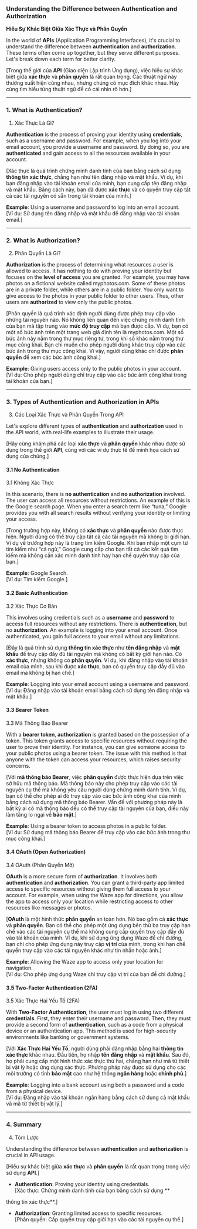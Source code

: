 ### Understanding the Difference between Authentication and Authorization  
**Hiểu Sự Khác Biệt Giữa Xác Thực và Phân Quyền**

In the world of **APIs** (Application Programming Interfaces), it's crucial to understand the difference between **authentication** and **authorization**. These terms often come up together, but they serve different purposes. Let's break down each term for better clarity.

[Trong thế giới của **API** (Giao diện Lập trình Ứng dụng), việc hiểu sự khác biệt giữa **xác thực** và **phân quyền** là rất quan trọng. Các thuật ngữ này thường xuất hiện cùng nhau, nhưng chúng có mục đích khác nhau. Hãy cùng tìm hiểu từng thuật ngữ để có cái nhìn rõ hơn.]

---

### 1. What is Authentication?  
1. Xác Thực Là Gì?

**Authentication** is the process of proving your identity using **credentials**, such as a username and password. For example, when you log into your email account, you provide a username and password. By doing so, you are **authenticated** and gain access to all the resources available in your account.

[Xác thực là quá trình chứng minh danh tính của bạn bằng cách sử dụng **thông tin xác thực**, chẳng hạn như tên đăng nhập và mật khẩu. Ví dụ, khi bạn đăng nhập vào tài khoản email của mình, bạn cung cấp tên đăng nhập và mật khẩu. Bằng cách này, bạn đã được **xác thực** và có quyền truy cập tất cả các tài nguyên có sẵn trong tài khoản của mình.]

**Example**: Using a username and password to log into an email account.  
[Ví dụ: Sử dụng tên đăng nhập và mật khẩu để đăng nhập vào tài khoản email.]

---

### 2. What is Authorization?  
2. Phân Quyền Là Gì?

**Authorization** is the process of determining what resources a user is allowed to access. It has nothing to do with proving your identity but focuses on the **level of access** you are granted. For example, you may have photos on a fictional website called myphotos.com. Some of these photos are in a private folder, while others are in a public folder. You only want to give access to the photos in your public folder to other users. Thus, other users are **authorized** to view only the public photos.

[Phân quyền là quá trình xác định người dùng được phép truy cập vào những tài nguyên nào. Nó không liên quan đến việc chứng minh danh tính của bạn mà tập trung vào **mức độ truy cập** mà bạn được cấp. Ví dụ, bạn có một số bức ảnh trên một trang web giả định tên là myphotos.com. Một số bức ảnh này nằm trong thư mục riêng tư, trong khi số khác nằm trong thư mục công khai. Bạn chỉ muốn cho phép người dùng khác truy cập vào các bức ảnh trong thư mục công khai. Vì vậy, người dùng khác chỉ được **phân quyền** để xem các bức ảnh công khai.]

**Example**: Giving users access only to the public photos in your account.  
[Ví dụ: Cho phép người dùng chỉ truy cập vào các bức ảnh công khai trong tài khoản của bạn.]

---

### 3. Types of Authentication and Authorization in APIs  
3. Các Loại Xác Thực và Phân Quyền Trong API

Let's explore different types of **authentication** and **authorization** used in the API world, with real-life examples to illustrate their usage.

[Hãy cùng khám phá các loại **xác thực** và **phân quyền** khác nhau được sử dụng trong thế giới **API**, cùng với các ví dụ thực tế để minh họa cách sử dụng của chúng.]

#### 3.1 No Authentication  
3.1 Không Xác Thực

In this scenario, there is **no authentication** and **no authorization** involved. The user can access all resources without restrictions. An example of this is the Google search page. When you enter a search term like “tuna,” Google provides you with all search results without verifying your identity or limiting your access.

[Trong trường hợp này, không có **xác thực** và **phân quyền** nào được thực hiện. Người dùng có thể truy cập tất cả các tài nguyên mà không bị giới hạn. Ví dụ về trường hợp này là trang tìm kiếm Google. Khi bạn nhập một cụm từ tìm kiếm như “cá ngừ,” Google cung cấp cho bạn tất cả các kết quả tìm kiếm mà không cần xác minh danh tính hay hạn chế quyền truy cập của bạn.]

**Example**: Google Search.  
[Ví dụ: Tìm kiếm Google.]

#### 3.2 Basic Authentication  
3.2 Xác Thực Cơ Bản

This involves using credentials such as a **username** and **password** to access full resources without any restrictions. There is **authentication**, but no **authorization**. An example is logging into your email account. Once authenticated, you gain full access to your email without any limitations.

[Đây là quá trình sử dụng **thông tin xác thực** như **tên đăng nhập** và **mật khẩu** để truy cập đầy đủ tài nguyên mà không có bất kỳ giới hạn nào. Có **xác thực**, nhưng không có **phân quyền**. Ví dụ, khi đăng nhập vào tài khoản email của mình, sau khi được **xác thực**, bạn có quyền truy cập đầy đủ vào email mà không bị hạn chế.]

**Example**: Logging into your email account using a username and password.  
[Ví dụ: Đăng nhập vào tài khoản email bằng cách sử dụng tên đăng nhập và mật khẩu.]

#### 3.3 Bearer Token  
3.3 Mã Thông Báo Bearer

With a **bearer token**, **authorization** is granted based on the possession of a token. This token grants access to specific resources without requiring the user to prove their identity. For instance, you can give someone access to your public photos using a bearer token. The issue with this method is that anyone with the token can access your resources, which raises security concerns.

[Với **mã thông báo Bearer**, việc **phân quyền** được thực hiện dựa trên việc sở hữu mã thông báo. Mã thông báo này cho phép truy cập vào các tài nguyên cụ thể mà không yêu cầu người dùng chứng minh danh tính. Ví dụ, bạn có thể cho phép ai đó truy cập vào các bức ảnh công khai của mình bằng cách sử dụng mã thông báo Bearer. Vấn đề với phương pháp này là bất kỳ ai có mã thông báo đều có thể truy cập tài nguyên của bạn, điều này làm tăng lo ngại về **bảo mật**.]

**Example**: Using a bearer token to access photos in a public folder.  
[Ví dụ: Sử dụng mã thông báo Bearer để truy cập vào các bức ảnh trong thư mục công khai.]

#### 3.4 OAuth (Open Authorization)  
3.4 OAuth (Phân Quyền Mở)

**OAuth** is a more secure form of **authorization**. It involves both **authentication** and **authorization**. You can grant a third-party app limited access to specific resources without giving them full access to your account. For example, when using the Waze app for directions, you allow the app to access only your location while restricting access to other resources like messages or photos.

[**OAuth** là một hình thức **phân quyền** an toàn hơn. Nó bao gồm cả **xác thực** và **phân quyền**. Bạn có thể cho phép một ứng dụng bên thứ ba truy cập hạn chế vào các tài nguyên cụ thể mà không cung cấp quyền truy cập đầy đủ vào tài khoản của mình. Ví dụ, khi sử dụng ứng dụng Waze để chỉ đường, bạn chỉ cho phép ứng dụng này truy cập **vị trí** của mình, trong khi hạn chế quyền truy cập vào các tài nguyên khác như tin nhắn hoặc ảnh.]

**Example**: Allowing the Waze app to access only your location for navigation.  
[Ví dụ: Cho phép ứng dụng Waze chỉ truy cập vị trí của bạn để chỉ đường.]

#### 3.5 Two-Factor Authentication (2FA)  
3.5 Xác Thực Hai Yếu Tố (2FA)

With **Two-Factor Authentication**, the user must log in using two different **credentials**. First, they enter their username and password. Then, they must provide a second form of **authentication**, such as a code from a physical device or an authentication app. This method is used for high-security environments like banking or government systems.

[Với **Xác Thực Hai Yếu Tố**, người dùng phải đăng nhập bằng hai **thông tin xác thực** khác nhau. Đầu tiên, họ nhập **tên đăng nhập** và **mật khẩu**. Sau đó, họ phải cung cấp một hình thức xác thực thứ hai, chẳng hạn như mã từ thiết bị vật lý hoặc ứng dụng xác thực. Phương pháp này được sử dụng cho các môi trường có tính **bảo mật** cao như hệ thống **ngân hàng** hoặc **chính phủ**.]

**Example**: Logging into a bank account using both a password and a code from a physical device.  
[Ví dụ: Đăng nhập vào tài khoản ngân hàng bằng cách sử dụng cả mật khẩu và mã từ thiết bị vật lý.]

---

### 4. Summary  
4. Tóm Lược

Understanding the difference between **authentication** and **authorization** is crucial in API usage.

[Hiểu sự khác biệt giữa **xác thực** và **phân quyền** là rất quan trọng trong việc sử dụng **API**.]

- **Authentication**: Proving your identity using credentials.  
[Xác thực: Chứng minh danh tính của bạn bằng cách sử dụng **

thông tin xác thực**.]

- **Authorization**: Granting limited access to specific resources.  
[Phân quyền: Cấp quyền truy cập giới hạn vào các tài nguyên cụ thể.]
